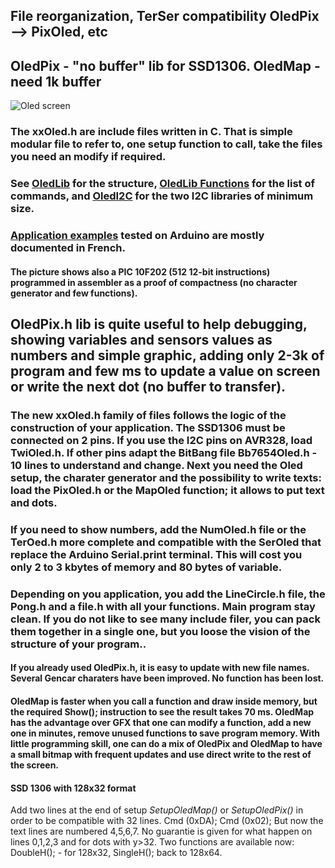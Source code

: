 ## File reorganization, TerSer compatibility  OledPix --> PixOled, etc 

## OledPix - "no buffer" lib for SSD1306.  OledMap - need 1k buffer

![Oled screen](/OledPix.jpg)

### The xxOled.h are include files written in C. That is simple modular file to refer to, one setup function to call, take the files you need an modify if required. 
 
### See [OledLib][1] for the structure, [OledLib Functions][2] for the list of commands, and [OledI2C][3] for the two I2C libraries of minimum size.

### [Application examples][7] tested on Arduino are mostly documented in French.

#### The picture shows also a PIC 10F202 (512 12-bit instructions) programmed in assembler as a proof of compactness (no character generator and few functions).

## OledPix.h lib is quite useful to help debugging, showing variables and sensors values as numbers and simple graphic, adding only 2-3k of program and few ms to update a value on screen or write the next dot (no buffer to transfer).

### The new xxOled.h family of files follows the logic of the construction of your application. The SSD1306 must be connected on 2 pins. If you use the I2C pins on AVR328, load  TwiOled.h. If other pins adapt the BitBang file Bb7654Oled.h - 10 lines to understand and change. Next you need the Oled setup, the charater generator and the possibility to write texts: load the PixOled.h or the MapOled function; it allows to put text and dots. 
### If you need to show numbers, add the NumOled.h file or the TerOed.h more complete and compatible with the SerOled that replace the Arduino Serial.print terminal. This will cost you only 2 to 3 kbytes of memory and 80 bytes of variable.
### Depending on you application, you add the LineCircle.h file, the Pong.h and a file.h with all your functions. Main program stay clean. If you do not like to see many include filer, you can pack them together in a single one, but you loose the vision of the structure of your program.. 

#### If you already used OledPix.h, it is easy to update with new file names. Several Gencar charaters have been improved. No function has been lost. 

#### OledMap is faster when you call a function and draw inside memory, but the required Show(); instruction to see the result takes 70 ms. OledMap has the advantage over GFX that one can modify a function, add a new one in minutes, remove unused functions to save program memory. With little programming skill, one can do a mix of OledPix and OledMap to have a small bitmap with frequent updates and use direct write to the rest of the screen.

#### SSD 1306 with 128x32 format
Add two lines at the end of setup _SetupOledMap()_ or _SetupOledPix()_ in order to be compatible with 32 lines.
    Cmd (0xDA);
    Cmd (0x02);
But now the text lines are numbered 4,5,6,7. No guarantie is given for what happen on lines 0,1,2,3 and for dots with y>32.
Two functions are available now: DoubleH(); - for 128x32,  SingleH(); back to 128x64.

[1]: http://www.didel.com/OledLib.pdf
[2]: http://www.didel.com/OledFunctions.pdf
[3]: http://www.didel.com/OledI2C.pdf
[4]: http://www.didel.com/OledTerminal.pdf
[5]:  http://www.didel.com/OledPix.h.pdf
[6]:  http://www.didel.com/OledMap.h.pdf
[7]: http://www.didel.com/Oled.html